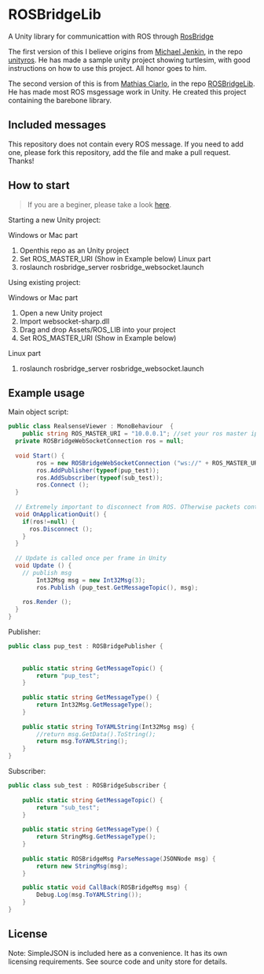 # ROSBridgeLib
A Unity library for communicattion with ROS through [RosBridge](http://wiki.ros.org/rosbridge_suite)

The first version of this I believe origins from [Michael Jenkin](https://github.com/michaeljenkin), in the repo [unityros](https://github.com/michaeljenkin/unityros). He has made a sample unity project showing turtlesim, with good instructions on how to use this project. All honor goes to him.

The second version of this is from [Mathias Ciarlo](https://github.com/MathiasCiarlo), in the repo [ROSBridgeLib](https://github.com/MathiasCiarlo/ROSBridgeLib). He has made most ROS msgessage work in Unity. He created this project containing the barebone library.

## Included messages
This repository does not contain every ROS message. If you need to add one, please fork this repository, add the file and make a pull request. Thanks!

## How to start
> If you are a beginer, please take a look [here](https://github.com/nichinglin/ROSBridgeLib/wiki).

Starting a new Unity project:

Windows or Mac part
1. Openthis repo as an Unity project
2. Set ROS_MASTER_URI (Show in Example below)
Linux part
1. roslaunch rosbridge_server rosbridge_websocket.launch

Using existing project:

Windows or Mac part
1. Open a new Unity project
2. Import websocket-sharp.dll
3. Drag and drop Assets/ROS_LIB into your project
4. Set ROS_MASTER_URI (Show in Example below)

Linux part
1. roslaunch rosbridge_server rosbridge_websocket.launch

## Example usage
Main object script:
``` cs
public class RealsenseViewer : MonoBehaviour  {
	public string ROS_MASTER_URI = "10.0.0.1"; //set your ros master ip
  private ROSBridgeWebSocketConnection ros = null;
    
  void Start() {
		ros = new ROSBridgeWebSocketConnection ("ws://" + ROS_MASTER_URI, 9090);
		ros.AddPublisher(typeof(pup_test));
		ros.AddSubscriber(typeof(sub_test));
		ros.Connect ();
  }
  
  // Extremely important to disconnect from ROS. OTherwise packets continue to flow
  void OnApplicationQuit() {
    if(ros!=null) {
      ros.Disconnect ();
    }
  }
  
  // Update is called once per frame in Unity
  void Update () {
    // publish msg
		Int32Msg msg = new Int32Msg(3);
		ros.Publish (pup_test.GetMessageTopic(), msg);
    
    ros.Render ();
  }
}
```
Publisher:
``` cs
public class pup_test : ROSBridgePublisher {
	
	
	public static string GetMessageTopic() {
		return "pup_test";
	}  
	
	public static string GetMessageType() {
		return Int32Msg.GetMessageType();
	}
	
	public static string ToYAMLString(Int32Msg msg) {
		//return msg.GetData().ToString();
		return msg.ToYAMLString();
	}
}
```
Subscriber:
``` cs
public class sub_test : ROSBridgeSubscriber {
	
	public static string GetMessageTopic() {
		return "sub_test";
	}  
	
	public static string GetMessageType() {
		return StringMsg.GetMessageType();
	}
	
	public static ROSBridgeMsg ParseMessage(JSONNode msg) {
		return new StringMsg(msg);
	}

	public static void CallBack(ROSBridgeMsg msg) {
		Debug.Log(msg.ToYAMLString());
	}
}
```

## License
Note: SimpleJSON is included here as a convenience. It has its own licensing requirements. See source code and unity store for details.
